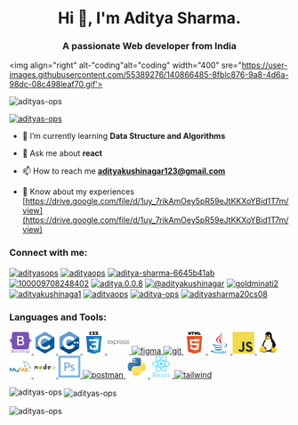 <h1 align="center">Hi 👋, I'm Aditya Sharma.</h1>
<h3 align="center">A passionate Web developer from India</h3>

<img align="right" alt-"coding"alt="coding" width="400" sre="https://user-images.githubusercontent.com/55389276/140866485-8fblc876-9a8-4d6a-98dc-08c498leaf70.gif'>


<p align="left"> <img src="https://komarev.com/ghpvc/?username=adityas-ops&label=Profile%20views&color=0e75b6&style=flat" alt="adityas-ops" /> </p>

<p align="left"> <a href="https://github.com/ryo-ma/github-profile-trophy"><img src="https://github-profile-trophy.vercel.app/?username=adityas-ops" alt="adityas-ops" /></a> </p>

- 🌱 I’m currently learning **Data Structure and Algorithms**

- 💬 Ask me about **react**

- 📫 How to reach me **adityakushinagar123@gmail.com**

- 📄 Know about my experiences [https://drive.google.com/file/d/1uy_7rikAmOey5pR59eJtKKXoYBid1T7m/view](https://drive.google.com/file/d/1uy_7rikAmOey5pR59eJtKKXoYBid1T7m/view)

<h3 align="left">Connect with me:</h3>
<p align="left">
<a href="https://dev.to/adityasops" target="blank"><img align="center" src="https://raw.githubusercontent.com/rahuldkjain/github-profile-readme-generator/master/src/images/icons/Social/devto.svg" alt="adityasops" height="30" width="40" /></a>
<a href="https://twitter.com/adityaops" target="blank"><img align="center" src="https://raw.githubusercontent.com/rahuldkjain/github-profile-readme-generator/master/src/images/icons/Social/twitter.svg" alt="adityaops" height="30" width="40" /></a>
<a href="https://linkedin.com/in/aditya-sharma-6645b41ab" target="blank"><img align="center" src="https://raw.githubusercontent.com/rahuldkjain/github-profile-readme-generator/master/src/images/icons/Social/linked-in-alt.svg" alt="aditya-sharma-6645b41ab" height="30" width="40" /></a>
<a href="https://fb.com/100009708248402" target="blank"><img align="center" src="https://raw.githubusercontent.com/rahuldkjain/github-profile-readme-generator/master/src/images/icons/Social/facebook.svg" alt="100009708248402" height="30" width="40" /></a>
<a href="https://instagram.com/aditya.0.0.8" target="blank"><img align="center" src="https://raw.githubusercontent.com/rahuldkjain/github-profile-readme-generator/master/src/images/icons/Social/instagram.svg" alt="aditya.0.0.8" height="30" width="40" /></a>
<a href="https://medium.com/@adityakushinagar" target="blank"><img align="center" src="https://raw.githubusercontent.com/rahuldkjain/github-profile-readme-generator/master/src/images/icons/Social/medium.svg" alt="@adityakushinagar" height="30" width="40" /></a>
<a href="https://www.codechef.com/users/goldminati2" target="blank"><img align="center" src="https://cdn.jsdelivr.net/npm/simple-icons@3.1.0/icons/codechef.svg" alt="goldminati2" height="30" width="40" /></a>
<a href="https://www.hackerrank.com/adityakushinaga1" target="blank"><img align="center" src="https://raw.githubusercontent.com/rahuldkjain/github-profile-readme-generator/master/src/images/icons/Social/hackerrank.svg" alt="adityakushinaga1" height="30" width="40" /></a>
<a href="https://codeforces.com/profile/adityaops" target="blank"><img align="center" src="https://raw.githubusercontent.com/rahuldkjain/github-profile-readme-generator/master/src/images/icons/Social/codeforces.svg" alt="adityaops" height="30" width="40" /></a>
<a href="https://www.leetcode.com/aditya-ops" target="blank"><img align="center" src="https://raw.githubusercontent.com/rahuldkjain/github-profile-readme-generator/master/src/images/icons/Social/leet-code.svg" alt="aditya-ops" height="30" width="40" /></a>
<a href="https://auth.geeksforgeeks.org/user/adityasharma20cs08" target="blank"><img align="center" src="https://raw.githubusercontent.com/rahuldkjain/github-profile-readme-generator/master/src/images/icons/Social/geeks-for-geeks.svg" alt="adityasharma20cs08" height="30" width="40" /></a>
</p>

<h3 align="left">Languages and Tools:</h3>
<p align="left"> <a href="https://getbootstrap.com" target="_blank" rel="noreferrer"> <img src="https://raw.githubusercontent.com/devicons/devicon/master/icons/bootstrap/bootstrap-plain-wordmark.svg" alt="bootstrap" width="40" height="40"/> </a> <a href="https://www.cprogramming.com/" target="_blank" rel="noreferrer"> <img src="https://raw.githubusercontent.com/devicons/devicon/master/icons/c/c-original.svg" alt="c" width="40" height="40"/> </a> <a href="https://www.w3schools.com/cpp/" target="_blank" rel="noreferrer"> <img src="https://raw.githubusercontent.com/devicons/devicon/master/icons/cplusplus/cplusplus-original.svg" alt="cplusplus" width="40" height="40"/> </a> <a href="https://www.w3schools.com/css/" target="_blank" rel="noreferrer"> <img src="https://raw.githubusercontent.com/devicons/devicon/master/icons/css3/css3-original-wordmark.svg" alt="css3" width="40" height="40"/> </a> <a href="https://expressjs.com" target="_blank" rel="noreferrer"> <img src="https://raw.githubusercontent.com/devicons/devicon/master/icons/express/express-original-wordmark.svg" alt="express" width="40" height="40"/> </a> <a href="https://www.figma.com/" target="_blank" rel="noreferrer"> <img src="https://www.vectorlogo.zone/logos/figma/figma-icon.svg" alt="figma" width="40" height="40"/> </a> <a href="https://git-scm.com/" target="_blank" rel="noreferrer"> <img src="https://www.vectorlogo.zone/logos/git-scm/git-scm-icon.svg" alt="git" width="40" height="40"/> </a> <a href="https://www.w3.org/html/" target="_blank" rel="noreferrer"> <img src="https://raw.githubusercontent.com/devicons/devicon/master/icons/html5/html5-original-wordmark.svg" alt="html5" width="40" height="40"/> </a> <a href="https://www.java.com" target="_blank" rel="noreferrer"> <img src="https://raw.githubusercontent.com/devicons/devicon/master/icons/java/java-original.svg" alt="java" width="40" height="40"/> </a> <a href="https://developer.mozilla.org/en-US/docs/Web/JavaScript" target="_blank" rel="noreferrer"> <img src="https://raw.githubusercontent.com/devicons/devicon/master/icons/javascript/javascript-original.svg" alt="javascript" width="40" height="40"/> </a> <a href="https://www.linux.org/" target="_blank" rel="noreferrer"> <img src="https://raw.githubusercontent.com/devicons/devicon/master/icons/linux/linux-original.svg" alt="linux" width="40" height="40"/> </a> <a href="https://www.mysql.com/" target="_blank" rel="noreferrer"> <img src="https://raw.githubusercontent.com/devicons/devicon/master/icons/mysql/mysql-original-wordmark.svg" alt="mysql" width="40" height="40"/> </a> <a href="https://nodejs.org" target="_blank" rel="noreferrer"> <img src="https://raw.githubusercontent.com/devicons/devicon/master/icons/nodejs/nodejs-original-wordmark.svg" alt="nodejs" width="40" height="40"/> </a> <a href="https://www.photoshop.com/en" target="_blank" rel="noreferrer"> <img src="https://raw.githubusercontent.com/devicons/devicon/master/icons/photoshop/photoshop-line.svg" alt="photoshop" width="40" height="40"/> </a> <a href="https://postman.com" target="_blank" rel="noreferrer"> <img src="https://www.vectorlogo.zone/logos/getpostman/getpostman-icon.svg" alt="postman" width="40" height="40"/> </a> <a href="https://www.python.org" target="_blank" rel="noreferrer"> <img src="https://raw.githubusercontent.com/devicons/devicon/master/icons/python/python-original.svg" alt="python" width="40" height="40"/> </a> <a href="https://reactjs.org/" target="_blank" rel="noreferrer"> <img src="https://raw.githubusercontent.com/devicons/devicon/master/icons/react/react-original-wordmark.svg" alt="react" width="40" height="40"/> </a> <a href="https://tailwindcss.com/" target="_blank" rel="noreferrer"> <img src="https://www.vectorlogo.zone/logos/tailwindcss/tailwindcss-icon.svg" alt="tailwind" width="40" height="40"/> </a> </p>

<p><img align="left" src="https://github-readme-stats.vercel.app/api/top-langs?username=adityas-ops&show_icons=true&locale=en&layout=compact" alt="adityas-ops" /></p>

<p>&nbsp;<img align="center" src="https://github-readme-stats.vercel.app/api?username=adityas-ops&show_icons=true&locale=en" alt="adityas-ops" /></p>

<p><img align="center" src="https://github-readme-streak-stats.herokuapp.com/?user=adityas-ops&" alt="adityas-ops" /></p>

